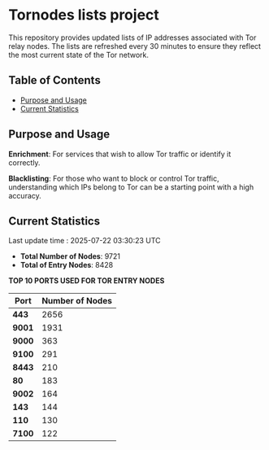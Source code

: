 # Tornodes lists project

This repository provides updated lists of IP addresses associated with Tor relay nodes. The lists are refreshed every 30 minutes to ensure they reflect the most current state of the Tor network.

## Table of Contents

- [Purpose and Usage](#purpose-and-usage)
- [Current Statistics](#current-statistics)


## Purpose and Usage

**Enrichment**: For services that wish to allow Tor traffic or identify it correctly.

**Blacklisting**: For those who want to block or control Tor traffic, understanding which IPs belong to Tor can be a starting point with a high accuracy.

## Current Statistics

Last update time : 2025-07-22 03:30:23 UTC

- **Total Number of Nodes**: 9721
- **Total of Entry Nodes**: 8428

**TOP 10 PORTS USED FOR TOR ENTRY NODES**

| **Port** | **Number of Nodes** |
|------|-----------------|
| **443**   | 2656  |
| **9001**   | 1931  |
| **9000**   | 363  |
| **9100**   | 291  |
| **8443**   | 210  |
| **80**   | 183  |
| **9002**   | 164  |
| **143**   | 144  |
| **110**   | 130  |
| **7100**   | 122  |

